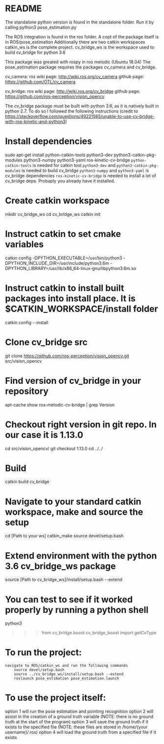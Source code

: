 # README
The standalone python version is found in the standalone folder. 
    Run it by calling python3 pose_estimation.py

The ROS integration is found in the ros folder.
    A copt of the package itself is in ROS/pose_estimation
    Additionally there are two catkin workspaces
        catkin_ws is the complete project.
        cv_bridge_ws is the workspace used to build cv_bridge for python 3.6

This package was greated with rospy in ros melodic (Ubuntu 18.04)
The pose_estimation package requires the packages cv_camera and cv_bridge.

cv_camera:
    ros wiki page: http://wiki.ros.org/cv_camera
    github page: https://github.com/OTL/cv_camera

cv_bridge:
    ros wiki page: http://wiki.ros.org/cv_bridge
    github page: https://github.com/ros-perception/vision_opencv

The cv_bridge package must be built with python 3.6, as it is natively built in python 2.7. To do so I followed the following instructions
    (credit to https://stackoverflow.com/questions/49221565/unable-to-use-cv-bridge-with-ros-kinetic-and-python3)

# Install dependencies
sudo apt-get install python-catkin-tools python3-dev python3-catkin-pkg-modules python3-numpy python3-yaml ros-kinetic-cv-bridge
    `python-catkin-tools` is needed for catkin tool
    `python3-dev` and `python3-catkin-pkg-modules` is needed to build cv_bridge
    `python3-numpy` and `python3-yaml` is cv_bridge dependencies
    `ros-kinetic-cv-bridge` is needed to install a lot of cv_bridge deps. Probaply you already have it installed.

# Create catkin workspace
mkdir cv_bridge_ws
cd cv_bridge_ws
catkin init

# Instruct catkin to set cmake variables
catkin config -DPYTHON_EXECUTABLE=/usr/bin/python3 -DPYTHON_INCLUDE_DIR=/usr/include/python3.6m -DPYTHON_LIBRARY=/usr/lib/x86_64-linux-gnu/libpython3.6m.so

# Instruct catkin to install built packages into install place. It is $CATKIN_WORKSPACE/install folder
catkin config --install

# Clone cv_bridge src
git clone https://github.com/ros-perception/vision_opencv.git src/vision_opencv

# Find version of cv_bridge in your repository
apt-cache show ros-melodic-cv-bridge | grep Version

# Checkout right version in git repo. In our case it is 1.13.0
cd src/vision_opencv/
git checkout 1.13.0
cd ../../

# Build
catkin build cv_bridge

# Navigate to your standard catkin workspace, make and source the setup
cd [Path to your ws]
catkin_make
source devel/setup.bash

# Extend environment with the python 3.6 cv_bridge_ws package
source [Path to cv_bridge_ws]/install/setup.bash --extend

# You can test to see if it worked properly by running a python shell
python3
>>> from cv_bridge.boost.cv_bridge_boost import getCvType

# To run the project:
    navigate to ROS/catkin_ws and run the following commands
        source devel/setup.bash
        source ../cv_bridge_ws/install/setup.bash --extend
        roslaunch pose_estimation pose_estimation.launch

# To use the project itself:
option 1 will run the pose estimation and pointing recognition
option 2 will assist in the creation of a ground truth variable (NOTE: there is no ground truth at the start of the program)
option 3 will save the ground truth if it exists to the specified file (NOTE: these files are stored in /home/{your username}/.ros)
option 4 will load the ground truth from a specified file if it exists
